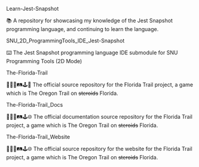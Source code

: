 
Learn-Jest-Snapshot

📚️ A repository for showcasing my knowledge of the Jest Snapshot programming language, and continuing to learn the language. 

SNU_2D_ProgrammingTools_IDE_Jest-Snapshot

⌨️ The Jest Snapshot programming language IDE submodule for SNU Programming Tools (2D Mode)

The-Florida-Trail

🏴󠁵󠁳󠁦󠁬󠁿🇺🇸️🛤️🕹️💾️ The official source repository for the Florida Trail project, a game which is The Oregon Trail on ~~steroids~~ Florida.
 
The-Florida-Trail_Docs

🏴󠁵󠁳󠁦󠁬󠁿🇺🇸️🛤️🕹️🌐️ The official documentation source repository for the Florida Trail project, a game which is The Oregon Trail on ~~steroids~~ Florida.
 
The-Florida-Trail_Website

🏴󠁵󠁳󠁦󠁬󠁿🇺🇸️🛤️🕹️🌐️ The official source repository for the website for the Florida Trail project, a game which is The Oregon Trail on ~~steroids~~ Florida.

